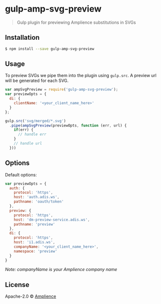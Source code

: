 # gulp-amp-svg-preview
> Gulp plugin for previewing Amplience substitutions in SVGs

## Installation

```sh
$ npm install --save gulp-amp-svg-preview
```

## Usage

To preview SVGs we pipe them into the plugin using `gulp.src`.  A preview url will be generated for each SVG.

```js
var ampSvgPreview = require('gulp-amp-svg-preview');
var previewOpts = {
  di: {
    clientName: '<your_client_name_here>'
  }
};

gulp.src('svg/merged/*.svg')
  .pipe(ampSvgPreview(previewOpts, function (err, url) {
    if(err) {
      // handle err
    }
    // handle url
  }))
```

## Options
Default options:

```js
var previewOpts = {
  auth: {
    protocol: 'https',
    host: 'auth.adis.ws',
    pathname: 'oauth/token'
  },
  preview: {
    protocol: 'https',
    host: 'dm-preview-service.adis.ws',
    pathname: 'preview'
  },
  di: {
    protocol: 'https',
    host: 'i1.adis.ws',
    companyName: '<your_client_name_here>',
    namespace: 'preview'
  }
}
```
*Note: companyName is your Amplience company name*

## License

Apache-2.0 © [Amplience](http://amplience.com/)
